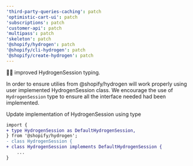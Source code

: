 ```yaml
---
'third-party-queries-caching': patch
'optimistic-cart-ui': patch
'subscriptions': patch
'customer-api': patch
'multipass': patch
'skeleton': patch
'@shopify/hydrogen': patch
'@shopify/cli-hydrogen': patch
'@shopify/create-hydrogen': patch
---
```


👩‍💻 improved HydrogenSession typing.

In order to ensure utilies from @shopify/hydrogen will work properly using user implemented HydrogenSession class. We encourage the use of `HydrogenSession` type to ensure all the interface needed had been implemented.

Update implementation of HydrogenSession using type

```diff
import {
+ type HydrogenSession as DefaultHydrogenSession,
} from '@shopify/hydrogen';
- class HydrogenSession {
+ class HydrogenSession implements DefaultHydrogenSession {
    ...
}
```
